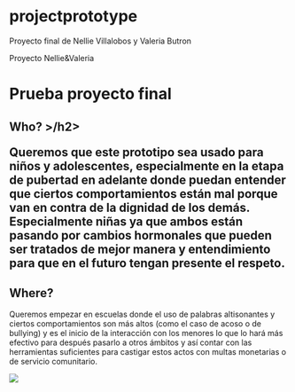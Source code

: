 # projectprototype
Proyecto final de Nellie Villalobos y Valeria Butron
<html>
<head>
Proyecto Nellie&Valeria
</head>
<body>
<h1>Prueba proyecto final</h1>
<h2>Who? >/h2>
<p>Queremos que este prototipo sea usado para niños y adolescentes, especialmente en la etapa de pubertad en adelante donde puedan entender que ciertos comportamientos están mal porque van en contra de la dignidad de los demás. Especialmente niñas ya que ambos están pasando por cambios hormonales que pueden ser tratados de mejor manera y entendimiento para que en el futuro tengan presente el respeto. </p>
<h2>Where?</h2>
<p>Queremos empezar en escuelas donde el uso de palabras altisonantes y ciertos comportamientos son más altos (como el caso de acoso o de bullying) y es el inicio de la interacción con los menores lo que lo hará más efectivo para después pasarlo a otros ámbitos y así contar con las herramientas suficientes para castigar estos actos con multas monetarias o de servicio comunitario. </p>
<img src=“”>
</body>
</html>

